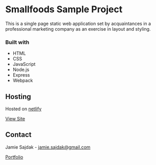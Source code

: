 # Smallfoods Sample Project

This is a single page static web application set by acquaintances in a professional marketing company as an exercise in layout and styling.

### Built with

- HTML
- CSS
- JavaScript
- Node.js
- Express
- Webpack

## Hosting

Hosted on [netlify](https://www.netlify.com/)

[View Site](https://silly-mirzakhani-3b8f84.netlify.app/)

## Contact

Jamie Sajdak - jamie.sajdak@gmail.com

[Portfolio](https://www.jamiesajdak.com/)
